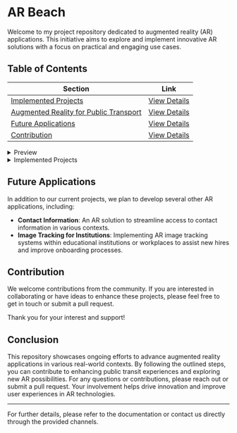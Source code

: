 # AR Beach

Welcome to my project repository dedicated to augmented reality (AR) applications. This initiative aims to explore and implement innovative AR solutions with a focus on practical and engaging use cases.

## Table of Contents

| Section                                | Link                                               |
|----------------------------------------|----------------------------------------------------|
| [Implemented Projects](#implemented-projects) | [View Details](#implemented-projects)             |
| [Augmented Reality for Public Transport](#augmented-reality-for-public-transport) | [View Details](#augmented-reality-for-public-transport) |
| [Future Applications](#future-applications) | [View Details](#future-applications)              |
| [Contribution](#contribution)           | [View Details](#contribution)                     |


<details>
<summary>Preview</summary>

### Images
![2](https://github.com/user-attachments/assets/7bc62fb5-6087-41b6-9b9c-3c9a5891749a)  <br/><br/>
![1](https://github.com/user-attachments/assets/11274560-640b-4b6f-bd7f-3815a8e5073a)<br/><br/>

### Videos
https://github.com/user-attachments/assets/811756b7-bb60-45f6-8443-9a1bda721e0e

</details>

<details>
<summary>Implemented Projects</summary>

### Augmented Reality for Bus Stops
This project focuses on integrating AR technology at bus stops to provide passengers with real-time updates, route information, and interactive maps. The goal is to enhance the user experience and streamline public transit information.

#### Usage

To get started with this project, follow these steps:

1. **Set Up the AR Environment**: Begin by remixing my Glitch project at [Glitch](https://glitch.com/edit/#!/horn-zenith-tilapia). For this setup, only three languages were used, which necessitated adjusting the `<a-image>` position values in the code. Modify these values according to your specific requirements. Delete one of the `<a-image>` tags if you are using fewer languages than three.
   ![glitch](https://github.com/user-attachments/assets/82c0f44f-0ab6-4bad-9e96-d67af2240155)

2. **Vary the Design and Details**: Customize the Canva designs according to your language and region. If you do not require a third language, create and download edited images from two of the Canva designs. Here are the Canva links for the designs:
   - For the English Bus Stop: [Canva Design](https://www.canva.com/design/DAGMWFtyJ7E/17rvW8JsllBUhWMqEOKJPQ/edit?utm_content=DAGMWFtyJ7E&utm_campaign=designshare&utm_medium=link2&utm_source=sharebutton)
   - For the Malayalam Bus Stop: [Canva Design](https://www.canva.com/design/DAGMWC1bUxc/dx4b6cxk3Zb2H9wc1BRA5Q/edit?utm_content=DAGMWC1bUxc&utm_campaign=designshare&utm_medium=link2&utm_source=sharebutton)
   - For the Hindi Bus Stop: [Canva Design](https://www.canva.com/design/DAGMWG69ZmQ/7MUeZgkcdbm3erfTM7KDwQ/edit?utm_content=DAGMWG69ZmQ&utm_campaign=designshare&utm_medium=link2&utm_source=sharebutton)
   ![canva](https://github.com/user-attachments/assets/fccf328e-1623-4db6-995a-2144415234cd)

   After modifying these images, download the edited informative images and upload them to the Glitch assets. Copy the URL attribute of the `<a-image>` tags from the Glitch assets and update your project accordingly.

3. **Generate a QR Code**: Use a QR code generator to convert the Glitch URL into a QR code. I personally recommend using [The QR Code Generator](https://the-qrcode-generator.com/). This will produce a QR code that you can use for testing.
   ![qrcode](https://github.com/user-attachments/assets/b6c835a8-db70-43db-a2dc-f1cfe2b09406)

4. **Create a Pattern Marker**: Transform the generated QR code into a pattern marker by visiting [AR.js Marker Training](https://ar-js-org.github.io/AR.js/three.js/examples/marker-training/examples/generator.html). Upload the QR code from the previous step to create a pattern marker. Ensure that the pattern ratio of the resulting file matches that of the QR code. Download both the `.patt` and `.png` files for use with your project. Upload the `.patt` file to Glitch assets and copy the URL attribute of the `.patt` image in the Glitch assets to the `<a-marker>` tag in the `index.html`.
   ![marker](https://github.com/user-attachments/assets/436c65e9-7ba1-42d9-a4be-e678196f51be)

5. **Test Your Project**: Before testing, verify that the pattern ratio of the pattern marker matches the QR code. Ensure that the canvas design has been updated to show major stops of a specific bus route to help users of various ethnic backgrounds better understand their surroundings. Print out the Pattern Marker image file (not the `.patt` file) and scan the printed image to test the project.

6. **Contribute to the Project**: Add it to a common database accessible by open-source volunteers, allowing modifications with proper authentication. This ensures that updates to routes can be managed collaboratively.

**Note**: AR technologies generally perform better on modern devices.

</details>

## Future Applications

In addition to our current projects, we plan to develop several other AR applications, including:

- **Contact Information**: An AR solution to streamline access to contact information in various contexts.
- **Image Tracking for Institutions**: Implementing AR image tracking systems within educational institutions or workplaces to assist new hires and improve onboarding processes.

## Contribution

We welcome contributions from the community. If you are interested in collaborating or have ideas to enhance these projects, please feel free to get in touch or submit a pull request.

Thank you for your interest and support!

## Conclusion

This repository showcases ongoing efforts to advance augmented reality applications in various real-world contexts. By following the outlined steps, you can contribute to enhancing public transit experiences and exploring new AR possibilities. For any questions or contributions, please reach out or submit a pull request. Your involvement helps drive innovation and improve user experiences in AR technologies.

---

For further details, please refer to the documentation or contact us directly through the provided channels.

